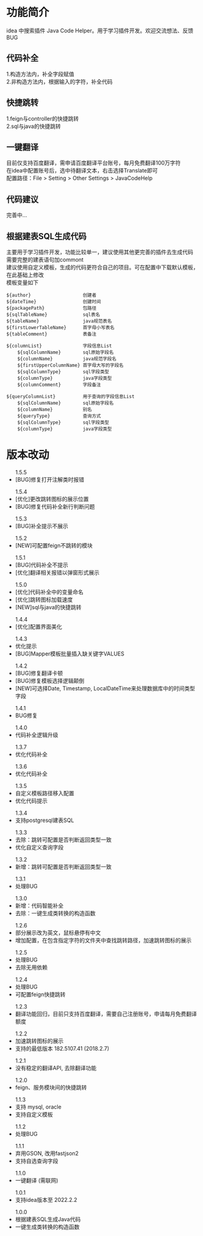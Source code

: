 # 功能简介
idea 中搜索插件 Java Code Helper。用于学习插件开发。欢迎交流想法、反馈BUG

## 代码补全
1.构造方法内，补全字段赋值<br />
2.非构造方法内，根据输入的字符，补全代码<br />

## 快捷跳转
1.feign与controller的快捷跳转<br />
2.sql与java的快捷跳转<br />

## 一键翻译
目前仅支持百度翻译，需申请百度翻译平台账号，每月免费翻译100万字符<br />
在idea中配置账号后，选中待翻译文本，右击选择Translate即可<br />
配置路径：File > Setting > Other Settings > JavaCodeHelp

## 代码建议
完善中...

## 根据建表SQL生成代码
主要用于学习插件开发，功能比较单一，建议使用其他更完善的插件去生成代码<br />
需要完整的建表语句加commont<br />
建议使用自定义模板，生成的代码更符合自己的项目。可在配置中下载默认模板，在此基础上修改<br />
模板变量如下<br />

    ${author}                   创建者
    ${dateTime}                 创建时间
    ${packagePath}              包路径
    ${sqlTableName}             sql表名
    ${tableName}                java规范表名
    ${firstLowerTableName}      首字母小写表名
    ${tableComment}             表备注

    ${columnList}               字段信息List
        ${sqlColumnName}        sql原始字段名
        ${columnName}           java规范字段名
        ${firstUpperColumnName} 首字母大写的字段名
        ${sqlColumnType}        sql字段类型
        ${columnType}           java字段类型
        ${columnComment}        字段备注

    ${queryColumnList}          用于查询的字段信息List
        ${sqlColumnName}        sql原始字段名
        ${columnName}           别名
        ${queryType}            查询方式
        ${sqlColumnType}        sql字段类型
        ${columnType}           java字段类型

# 版本改动
<ul>1.5.5
    <li>[BUG]修复打开注解类时报错</li>
</ul>
<ul>1.5.4
    <li>[优化]更改跳转图标的展示位置</li>
    <li>[BUG]修复代码补全新行判断问题</li>
</ul>
<ul>1.5.3
    <li>[BUG]补全提示不展示</li>
</ul>
<ul>1.5.2
    <li>[NEW]可配置feign不跳转的模块</li>
</ul>
<ul>1.5.1
    <li>[BUG]代码补全不提示</li>
    <li>[优化]翻译相关报错以弹窗形式展示</li>
</ul>
<ul>1.5.0
    <li>[优化]代码补全中的变量命名</li>
    <li>[优化]跳转图标加载速度</li>
    <li>[NEW]sql与java的快捷跳转</li>
</ul>
<ul>1.4.4
    <li>[优化]配置界面美化</li>
</ul>
<ul>1.4.3
    <li>优化提示</li>
    <li>[BUG]Mapper模板批量插入缺关键字VALUES</li>
</ul>
<ul>1.4.2
    <li>[BUG]修复翻译卡顿</li>
    <li>[BUG]修复模板选择逻辑颠倒</li>
    <li>[NEW]可选择Date, Timestamp, LocalDateTime来处理数据库中的时间类型字段</li>
</ul>
<ul>1.4.1
    <li>BUG修复</li>
</ul>
<ul>1.4.0
    <li>代码补全逻辑升级</li>
</ul>
<ul>1.3.7
    <li>优化代码补全</li>
</ul>
<ul>1.3.6
    <li>优化代码补全</li>
</ul>
<ul>1.3.5
    <li>自定义模板路径移入配置</li>
    <li>优化代码提示</li>
</ul>
<ul>1.3.4
    <li>支持postgresql建表SQL</li>
</ul>
<ul>1.3.3
    <li>去除：跳转可配置是否判断返回类型一致</li>
    <li>优化自定义查询字段</li>
</ul>
<ul>1.3.2
    <li>新增：跳转可配置是否判断返回类型一致</li>
</ul>
<ul>1.3.1
    <li>处理BUG</li>
</ul>
<ul>1.3.0
    <li>新增：代码智能补全</li>
    <li>去除：一键生成类转换的构造函数</li>
</ul>
<ul>1.2.6
    <li>部分展示改为英文，鼠标悬停有中文</li>
    <li>增加配置，在包含指定字符的文件夹中查找跳转路径，加速跳转图标的展示</li>
</ul>
<ul>1.2.5
    <li>处理BUG</li>
    <li>去除无用依赖</li>
</ul>
<ul>1.2.4
    <li>处理BUG</li>
    <li>可配置feign快捷跳转</li>
</ul>
<ul>1.2.3
    <li>翻译功能回归，目前只支持百度翻译，需要自己注册账号，申请每月免费翻译额度</li>
</ul>
<ul>1.2.2
    <li>加速跳转图标的展示</li>
    <li>支持的最低版本 182.5107.41 (2018.2.7)</li>
</ul>
<ul>1.2.1
    <li>没有稳定的翻译API, 去除翻译功能</li>
</ul>
<ul>1.2.0
    <li>feign、服务模块间的快捷跳转</li>
</ul>
<ul>1.1.3
    <li>支持 mysql, oracle</li>
    <li>支持自定义模板</li>
</ul>
<ul>1.1.2
    <li>处理BUG</li>
</ul>
<ul>1.1.1
    <li>弃用GSON, 改用fastjson2</li>
    <li>支持自选查询字段</li>
</ul>
<ul>1.1.0
    <li>一键翻译 (需联网)</li>
</ul>
<ul>1.0.1
    <li>支持idea版本至 2022.2.2</li>
</ul>
<ul>1.0.0
    <li>根据建表SQL生成Java代码</li>
    <li>一键生成类转换的构造函数</li>
</ul>